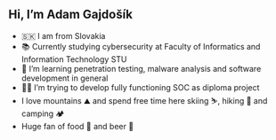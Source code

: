 ## Hi, I’m Adam Gajdošík
- :slovakia: I am from Slovakia
- :books: Currently studying cybersecurity at Faculty of Informatics and Information Technology STU
- 🌱 I’m learning penetration testing, malware analysis and software development in general
- :man_factory_worker: I’m trying to develop fully functioning SOC as diploma project
- I love mountains :mountain: and spend free time here skiing :skier:, hiking :hiking_boot: and camping :camping:
- Huge fan of food :hamburger: and beer :beer: 

<!---
AdamGajdosik/AdamGajdosik is a ✨ special ✨ repository because its `README.md` (this file) appears on your GitHub profile.
You can click the Preview link to take a look at your changes.
--->
